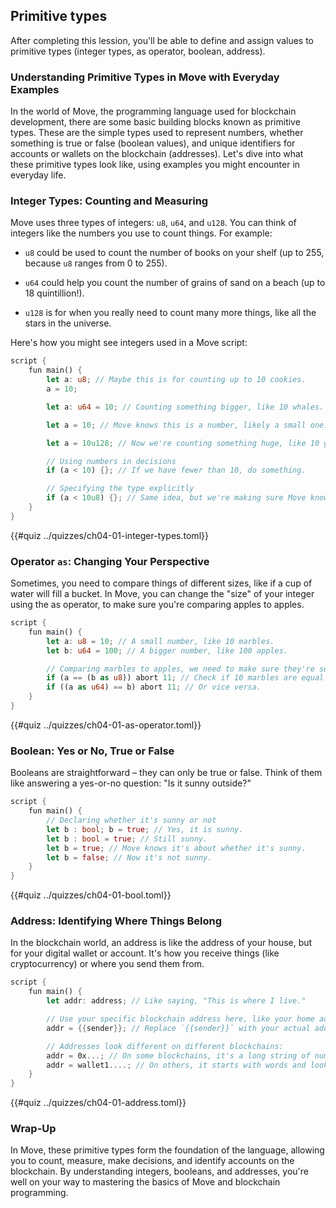 ## Primitive types

After completing this lession, you'll be able to define and assign values to primitive types (integer types, as operator, boolean, address).

### Understanding Primitive Types in Move with Everyday Examples

In the world of Move, the programming language used for blockchain development, there are some basic building blocks known as primitive types. These are the simple types used to represent numbers, whether something is true or false (boolean values), and unique identifiers for accounts or wallets on the blockchain (addresses). Let's dive into what these primitive types look like, using examples you might encounter in everyday life.

### Integer Types: Counting and Measuring

Move uses three types of integers: `u8`, `u64`, and `u128`. You can think of integers like the numbers you use to count things. For example:

* `u8` could be used to count the number of books on your shelf (up to 255, because `u8` ranges from 0 to 255).

* `u64` could help you count the number of grains of sand on a beach (up to 18 quintillion!).

* `u128` is for when you really need to count many more things, like all the stars in the universe.

Here's how you might see integers used in a Move script:

```rust
script {
    fun main() {
        let a: u8; // Maybe this is for counting up to 10 cookies.
        a = 10;

        let a: u64 = 10; // Counting something bigger, like 10 whales.

        let a = 10; // Move knows this is a number, likely a small one.

        let a = 10u128; // Now we're counting something huge, like 10 galaxies!

        // Using numbers in decisions
        if (a < 10) {}; // If we have fewer than 10, do something.

        // Specifying the type explicitly
        if (a < 10u8) {}; // Same idea, but we're making sure Move knows the size.
    }
}
```

{{#quiz ../quizzes/ch04-01-integer-types.toml}}

### Operator `as`: Changing Your Perspective

Sometimes, you need to compare things of different sizes, like if a cup of water will fill a bucket. In Move, you can change the "size" of your integer using the as operator, to make sure you're comparing apples to apples.

```rust
script {
    fun main() {
        let a: u8 = 10; // A small number, like 10 marbles.
        let b: u64 = 100; // A bigger number, like 100 apples.

        // Comparing marbles to apples, we need to make sure they're seen the same way.
        if (a == (b as u8)) abort 11; // Check if 10 marbles are equal to 100 apples, viewed as marbles.
        if ((a as u64) == b) abort 11; // Or vice versa.
    }
}
```

{{#quiz ../quizzes/ch04-01-as-operator.toml}}

### Boolean: Yes or No, True or False

Booleans are straightforward – they can only be true or false. Think of them like answering a yes-or-no question: "Is it sunny outside?"

```rust
script {
    fun main() {
        // Declaring whether it's sunny or not
        let b : bool; b = true; // Yes, it is sunny.
        let b : bool = true; // Still sunny.
        let b = true; // Move knows it's about whether it's sunny.
        let b = false; // Now it's not sunny.
    }
}
```
{{#quiz ../quizzes/ch04-01-bool.toml}}

### Address: Identifying Where Things Belong

In the blockchain world, an address is like the address of your house, but for your digital wallet or account. It's how you receive things (like cryptocurrency) or where you send them from.

```rust
script {
    fun main() {
        let addr: address; // Like saying, "This is where I live."

        // Use your specific blockchain address here, like your home address but for digital transactions.
        addr = {{sender}}; // Replace `{{sender}}` with your actual address.

        // Addresses look different on different blockchains:
        addr = 0x...; // On some blockchains, it's a long string of numbers and letters.
        addr = wallet1....; // On others, it starts with words and looks a bit friendlier.
    }
}
```

{{#quiz ../quizzes/ch04-01-address.toml}}

### Wrap-Up
In Move, these primitive types form the foundation of the language, allowing you to count, measure, make decisions, and identify accounts on the blockchain. By understanding integers, booleans, and addresses, you're well on your way to mastering the basics of Move and blockchain programming.